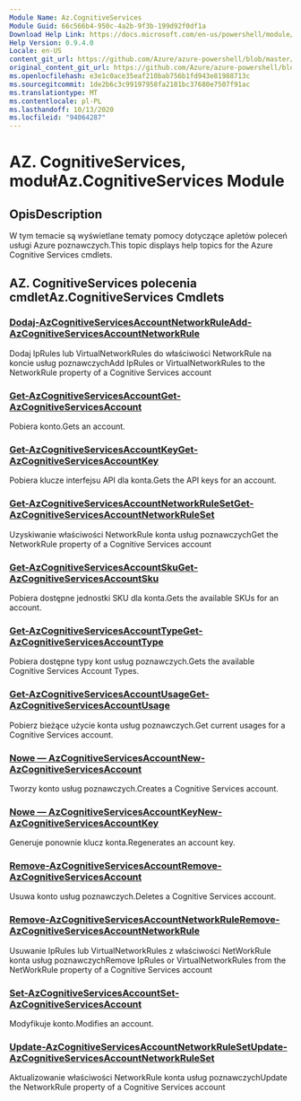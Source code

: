 ```yaml
---
Module Name: Az.CognitiveServices
Module Guid: 66c566b4-950c-4a2b-9f3b-199d92f0df1a
Download Help Link: https://docs.microsoft.com/en-us/powershell/module/az.cognitiveservices
Help Version: 0.9.4.0
Locale: en-US
content_git_url: https://github.com/Azure/azure-powershell/blob/master/src/CognitiveServices/CognitiveServices/help/Az.CognitiveServices.md
original_content_git_url: https://github.com/Azure/azure-powershell/blob/master/src/CognitiveServices/CognitiveServices/help/Az.CognitiveServices.md
ms.openlocfilehash: e3e1c0ace35eaf210bab756b1fd943e81988713c
ms.sourcegitcommit: 1de2b6c3c99197958fa2101bc37680e7507f91ac
ms.translationtype: MT
ms.contentlocale: pl-PL
ms.lasthandoff: 10/13/2020
ms.locfileid: "94064287"
---
```

# <span data-ttu-id="77da1-101">AZ. CognitiveServices, moduł</span><span class="sxs-lookup"><span data-stu-id="77da1-101">Az.CognitiveServices Module</span></span>
## <span data-ttu-id="77da1-102">Opis</span><span class="sxs-lookup"><span data-stu-id="77da1-102">Description</span></span>
<span data-ttu-id="77da1-103">W tym temacie są wyświetlane tematy pomocy dotyczące apletów poleceń usługi Azure poznawczych.</span><span class="sxs-lookup"><span data-stu-id="77da1-103">This topic displays help topics for the Azure Cognitive Services cmdlets.</span></span>

## <span data-ttu-id="77da1-104">AZ. CognitiveServices polecenia cmdlet</span><span class="sxs-lookup"><span data-stu-id="77da1-104">Az.CognitiveServices Cmdlets</span></span>
### [<span data-ttu-id="77da1-105">Dodaj-AzCognitiveServicesAccountNetworkRule</span><span class="sxs-lookup"><span data-stu-id="77da1-105">Add-AzCognitiveServicesAccountNetworkRule</span></span>](Add-AzCognitiveServicesAccountNetworkRule.md)
<span data-ttu-id="77da1-106">Dodaj IpRules lub VirtualNetworkRules do właściwości NetworkRule na koncie usług poznawczych</span><span class="sxs-lookup"><span data-stu-id="77da1-106">Add IpRules or VirtualNetworkRules to the NetworkRule property of a Cognitive Services account</span></span>

### [<span data-ttu-id="77da1-107">Get-AzCognitiveServicesAccount</span><span class="sxs-lookup"><span data-stu-id="77da1-107">Get-AzCognitiveServicesAccount</span></span>](Get-AzCognitiveServicesAccount.md)
<span data-ttu-id="77da1-108">Pobiera konto.</span><span class="sxs-lookup"><span data-stu-id="77da1-108">Gets an account.</span></span>

### [<span data-ttu-id="77da1-109">Get-AzCognitiveServicesAccountKey</span><span class="sxs-lookup"><span data-stu-id="77da1-109">Get-AzCognitiveServicesAccountKey</span></span>](Get-AzCognitiveServicesAccountKey.md)
<span data-ttu-id="77da1-110">Pobiera klucze interfejsu API dla konta.</span><span class="sxs-lookup"><span data-stu-id="77da1-110">Gets the API keys for an account.</span></span>

### [<span data-ttu-id="77da1-111">Get-AzCognitiveServicesAccountNetworkRuleSet</span><span class="sxs-lookup"><span data-stu-id="77da1-111">Get-AzCognitiveServicesAccountNetworkRuleSet</span></span>](Get-AzCognitiveServicesAccountNetworkRuleSet.md)
<span data-ttu-id="77da1-112">Uzyskiwanie właściwości NetworkRule konta usług poznawczych</span><span class="sxs-lookup"><span data-stu-id="77da1-112">Get the NetworkRule property of a Cognitive Services account</span></span>

### [<span data-ttu-id="77da1-113">Get-AzCognitiveServicesAccountSku</span><span class="sxs-lookup"><span data-stu-id="77da1-113">Get-AzCognitiveServicesAccountSku</span></span>](Get-AzCognitiveServicesAccountSku.md)
<span data-ttu-id="77da1-114">Pobiera dostępne jednostki SKU dla konta.</span><span class="sxs-lookup"><span data-stu-id="77da1-114">Gets the available SKUs for an account.</span></span>

### [<span data-ttu-id="77da1-115">Get-AzCognitiveServicesAccountType</span><span class="sxs-lookup"><span data-stu-id="77da1-115">Get-AzCognitiveServicesAccountType</span></span>](Get-AzCognitiveServicesAccountType.md)
<span data-ttu-id="77da1-116">Pobiera dostępne typy kont usług poznawczych.</span><span class="sxs-lookup"><span data-stu-id="77da1-116">Gets the available Cognitive Services Account Types.</span></span>

### [<span data-ttu-id="77da1-117">Get-AzCognitiveServicesAccountUsage</span><span class="sxs-lookup"><span data-stu-id="77da1-117">Get-AzCognitiveServicesAccountUsage</span></span>](Get-AzCognitiveServicesAccountUsage.md)
<span data-ttu-id="77da1-118">Pobierz bieżące użycie konta usług poznawczych.</span><span class="sxs-lookup"><span data-stu-id="77da1-118">Get current usages for a Cognitive Services account.</span></span>

### [<span data-ttu-id="77da1-119">Nowe — AzCognitiveServicesAccount</span><span class="sxs-lookup"><span data-stu-id="77da1-119">New-AzCognitiveServicesAccount</span></span>](New-AzCognitiveServicesAccount.md)
<span data-ttu-id="77da1-120">Tworzy konto usług poznawczych.</span><span class="sxs-lookup"><span data-stu-id="77da1-120">Creates a Cognitive Services account.</span></span>

### [<span data-ttu-id="77da1-121">Nowe — AzCognitiveServicesAccountKey</span><span class="sxs-lookup"><span data-stu-id="77da1-121">New-AzCognitiveServicesAccountKey</span></span>](New-AzCognitiveServicesAccountKey.md)
<span data-ttu-id="77da1-122">Generuje ponownie klucz konta.</span><span class="sxs-lookup"><span data-stu-id="77da1-122">Regenerates an account key.</span></span>

### [<span data-ttu-id="77da1-123">Remove-AzCognitiveServicesAccount</span><span class="sxs-lookup"><span data-stu-id="77da1-123">Remove-AzCognitiveServicesAccount</span></span>](Remove-AzCognitiveServicesAccount.md)
<span data-ttu-id="77da1-124">Usuwa konto usług poznawczych.</span><span class="sxs-lookup"><span data-stu-id="77da1-124">Deletes a Cognitive Services account.</span></span>

### [<span data-ttu-id="77da1-125">Remove-AzCognitiveServicesAccountNetworkRule</span><span class="sxs-lookup"><span data-stu-id="77da1-125">Remove-AzCognitiveServicesAccountNetworkRule</span></span>](Remove-AzCognitiveServicesAccountNetworkRule.md)
<span data-ttu-id="77da1-126">Usuwanie IpRules lub VirtualNetworkRules z właściwości NetWorkRule konta usług poznawczych</span><span class="sxs-lookup"><span data-stu-id="77da1-126">Remove IpRules or VirtualNetworkRules from the NetWorkRule property of a Cognitive Services account</span></span>

### [<span data-ttu-id="77da1-127">Set-AzCognitiveServicesAccount</span><span class="sxs-lookup"><span data-stu-id="77da1-127">Set-AzCognitiveServicesAccount</span></span>](Set-AzCognitiveServicesAccount.md)
<span data-ttu-id="77da1-128">Modyfikuje konto.</span><span class="sxs-lookup"><span data-stu-id="77da1-128">Modifies an account.</span></span>

### [<span data-ttu-id="77da1-129">Update-AzCognitiveServicesAccountNetworkRuleSet</span><span class="sxs-lookup"><span data-stu-id="77da1-129">Update-AzCognitiveServicesAccountNetworkRuleSet</span></span>](Update-AzCognitiveServicesAccountNetworkRuleSet.md)
<span data-ttu-id="77da1-130">Aktualizowanie właściwości NetworkRule konta usług poznawczych</span><span class="sxs-lookup"><span data-stu-id="77da1-130">Update the NetworkRule property of a Cognitive Services account</span></span>

